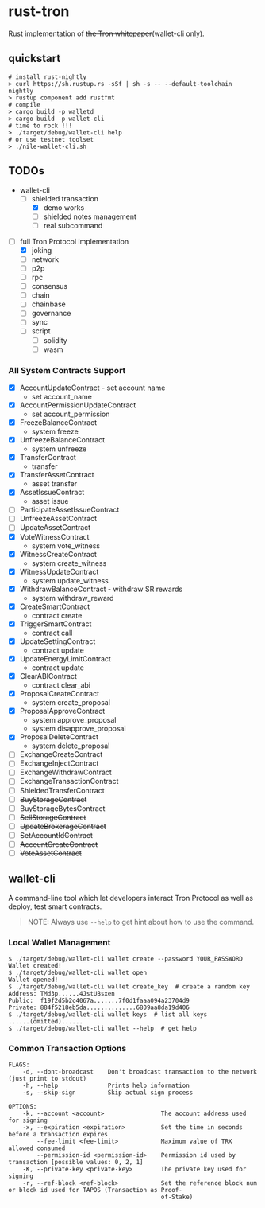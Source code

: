 # rust-tron

Rust implementation of ~~the Tron whitepaper~~(wallet-cli only).

## quickstart

```console
# install rust-nightly
> curl https://sh.rustup.rs -sSf | sh -s -- --default-toolchain nightly
> rustup component add rustfmt
# compile
> cargo build -p walletd
> cargo build -p wallet-cli
# time to rock !!!
> ./target/debug/wallet-cli help
# or use testnet toolset
> ./nile-wallet-cli.sh
```

## TODOs

- wallet-cli
  - [ ] shielded transaction
    - [x] demo works
    - [ ] shielded notes management
    - [ ] real subcommand

- [ ] full Tron Protocol implementation
  - [x] joking
  - [ ] network
  - [ ] p2p
  - [ ] rpc
  - [ ] consensus
  - [ ] chain
  - [ ] chainbase
  - [ ] governance
  - [ ] sync
  - [ ] script
    - [ ] solidity
    - [ ] wasm

### All System Contracts Support

- [x] AccountUpdateContract - set account name
    - set account_name
- [x] AccountPermissionUpdateContract
    - set account_permission
- [x] FreezeBalanceContract
    - system freeze
- [x] UnfreezeBalanceContract
    - system unfreeze
- [x] TransferContract
    - transfer
- [x] TransferAssetContract
    - asset transfer
- [x] AssetIssueContract
    - asset issue
- [ ] ParticipateAssetIssueContract
- [ ] UnfreezeAssetContract
- [ ] UpdateAssetContract
- [x] VoteWitnessContract
    - system vote_witness
- [x] WitnessCreateContract
    - system create_witness
- [x] WitnessUpdateContract
    - system update_witness
- [x] WithdrawBalanceContract - withdraw SR rewards
    - system withdraw_reward
- [x] CreateSmartContract
    - contract create
- [x] TriggerSmartContract
    - contract call
- [x] UpdateSettingContract
    - contract update
- [x] UpdateEnergyLimitContract
    - contract update
- [x] ClearABIContract
    - contract clear_abi
- [x] ProposalCreateContract
    - system create_proposal
- [x] ProposalApproveContract
    - system approve_proposal
    - system disapprove_proposal
- [x] ProposalDeleteContract
    - system delete_proposal
- [ ] ExchangeCreateContract
- [ ] ExchangeInjectContract
- [ ] ExchangeWithdrawContract
- [ ] ExchangeTransactionContract
- [ ] ShieldedTransferContract
- [ ] ~~BuyStorageContract~~
- [ ] ~~BuyStorageBytesContract~~
- [ ] ~~SellStorageContract~~
- [ ] ~~UpdateBrokerageContract~~
- [ ] ~~SetAccountIdContract~~
- [ ] ~~AccountCreateContract~~
- [ ] ~~VoteAssetContract~~

## wallet-cli

A command-line tool which let developers interact Tron Protocol as well as deploy, test smart contracts.

> NOTE: Always use ``--help`` to get hint about how to use the command.

### Local Wallet Management

```console
$ ./target/debug/wallet-cli wallet create --password YOUR_PASSWORD
Wallet created!
$ ./target/debug/wallet-cli wallet open
Wallet opened!
$ ./target/debug/wallet-cli wallet create_key  # create a random key
Address: TMd3p......4JstUBsxen
Public:  f19f2d5b2c4067a.......7f0d1faaa094a23704d9
Private: 884f5218eb5da..............6809aa8da19d406
$ ./target/debug/wallet-cli wallet keys  # list all keys
......(omitted)......
$ ./target/debug/wallet-cli wallet --help  # get help
```

### Common Transaction Options

```text
FLAGS:
    -d, --dont-broadcast    Don't broadcast transaction to the network (just print to stdout)
    -h, --help              Prints help information
    -s, --skip-sign         Skip actual sign process

OPTIONS:
    -k, --account <account>                The account address used for signing
    -x, --expiration <expiration>          Set the time in seconds before a transaction expires
        --fee-limit <fee-limit>            Maximum value of TRX allowed consumed
        --permission-id <permission-id>    Permission id used by transaction [possible values: 0, 2, 1]
    -K, --private-key <private-key>        The private key used for signing
    -r, --ref-block <ref-block>            Set the reference block num or block id used for TAPOS (Transaction as Proof-
                                           of-Stake)
```
